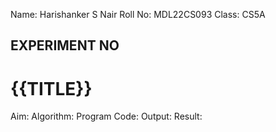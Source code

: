 
Name: Harishanker S Nair 
Roll No: MDL22CS093
Class: CS5A

## EXPERIMENT NO 
# {{TITLE}}


Aim: 
Algorithm:
Program Code:
Output:
Result:
